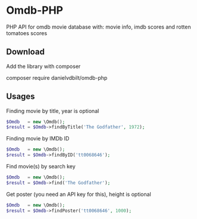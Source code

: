 # Omdb-PHP
PHP API for omdb movie database with: movie info, imdb scores and rotten tomatoes scores

## Download

Add the library with composer

composer require danielvdbilt/omdb-php

## Usages

Finding movie by title, year is optional

```PHP
$Omdb   = new \Omdb();
$result = $Omdb->findByTitle('The Godfather', 1972);
```

Finding movie by IMDb ID

```PHP
$Omdb   = new \Omdb();
$result = $Omdb->findByID('tt0068646');
```

Find movie(s) by search key

```PHP
$Omdb   = new \Omdb();
$result = $Omdb->find('The Godfather');
```

Get poster (you need an API key for this), height is optional

```PHP
$Omdb   = new \Omdb();
$result = $Omdb->findPoster('tt0068646', 1000);
```

